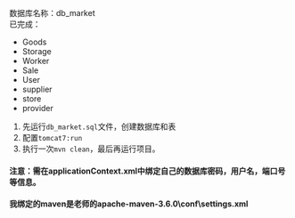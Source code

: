 数据库名称：db_market  
已完成：
- Goods
- Storage
- Worker
- Sale
- User
- supplier
- store
- provider

1. 先运行`db_market.sql`文件，创建数据库和表
2. 配置`tomcat7:run`
3. 执行一次`mvn clean`，最后再运行项目。  

#### 注意：需在applicationContext.xml中绑定自己的数据库密码，用户名，端口号等信息。
#### 我绑定的maven是老师的apache-maven-3.6.0\conf\settings.xml
